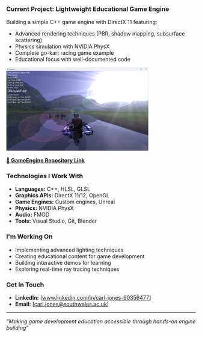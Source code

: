 
###  Current Project: Lightweight Educational Game Engine
Building a simple C++ game engine with DirectX 11 featuring:
- Advanced rendering techniques (PBR, shadow mapping, subsurface scattering)
- Physics simulation with NVIDIA PhysX
- Complete go-kart racing game example
- Educational focus with well-documented code


<img src="https://github.com/Carl-Jones-Git/GameEngine/blob/main/Resources/Textures/ScreenShot.png" alt="Alt text" width="75%" />

**[🔗 GameEngine Repository Link](https://github.com/Carl-Jones-Git/GameEngine)**

###  Technologies I Work With
- **Languages:** C++, HLSL, GLSL
- **Graphics APIs:** DirectX 11/12, OpenGL
- **Game Engines:** Custom engines, Unreal
- **Physics:** NVIDIA PhysX
- **Audio:** FMOD
- **Tools:** Visual Studio, Git, Blender

###  I'm Working On
-  Implementing advanced lighting techniques
-  Creating educational content for game development
-  Building interactive demos for learning
-  Exploring real-time ray tracing techniques

###  Get In Touch
- **LinkedIn:** [www.linkedin.com/in/carl-jones-90356477]
- **Email:** [carl.jones@southwales.ac.uk]


---
*"Making game development education accessible through hands-on engine building"*
